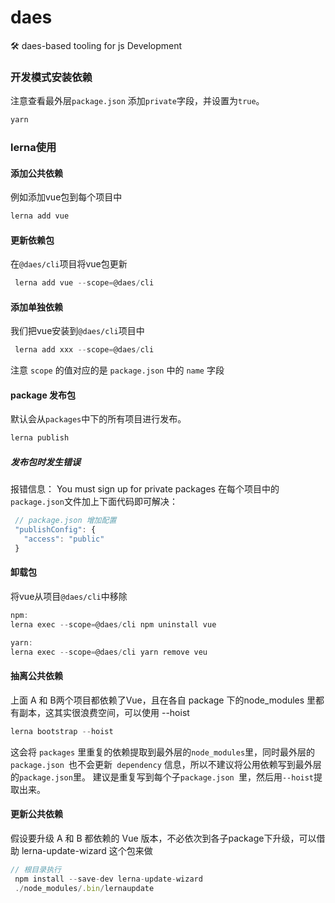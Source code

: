 # daes
🛠️ daes-based tooling for js Development


### 开发模式安装依赖
注意查看最外层`package.json` 添加`private`字段，并设置为`true`。
```js
yarn
```

### lerna使用
  #### 添加公共依赖
  例如添加vue包到每个项目中
  ```js
  lerna add vue
  ```

  #### 更新依赖包
  在`@daes/cli`项目将vue包更新
  ```js
   lerna add vue --scope=@daes/cli
  ```

  #### 添加单独依赖
  我们把vue安装到`@daes/cli`项目中
  ```js
   lerna add xxx --scope=@daes/cli
  ```
  注意 `scope` 的值对应的是 `package.json` 中的 `name` 字段


  #### package 发布包
  默认会从`packages`中下的所有项目进行发布。
  ```js
  lerna publish
  ```
   ##### 发布包时发生错误
   报错信息： You must sign up for private packages 
   在每个项目中的`package.json`文件加上下面代码即可解决：
   ```js
    // package.json 增加配置
    "publishConfig": {
      "access": "public"
    }
   ```
  
  #### 卸载包
  将vue从项目`@daes/cli`中移除
  ```js
  npm:
  lerna exec --scope=@daes/cli npm uninstall vue

  yarn:
  lerna exec --scope=@daes/cli yarn remove veu
  ```

   #### 抽离公共依赖
   
  上面 A 和 B两个项目都依赖了Vue，且在各自 package 下的node_modules 里都有副本，这其实很浪费空间，可以使用 --hoist
  ```js
  lerna bootstrap --hoist
  ```
  这会将 `packages` 里重复的依赖提取到最外层的` node_modules `里，同时最外层的 `package.json `也不会更新` dependency` 信息，所以不建议将公用依赖写到最外层的`package.json`里。
  建议是重复写到每个子`package.json `里，然后用` --hoist `提取出来。


 #### 更新公共依赖
 假设要升级 A 和 B 都依赖的 Vue 版本，不必依次到各子package下升级，可以借助 lerna-update-wizard 这个包来做
 ```js
 // 根目录执行
  npm install --save-dev lerna-update-wizard
  ./node_modules/.bin/lernaupdate
 ```

